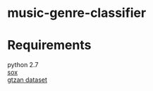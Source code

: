 # music-genre-classifier


# Requirements

python 2.7<br />
<a href = "http://sox.sourceforge.net/"> sox </a><br />
<a href="http://opihi.cs.uvic.ca/sound/genres.tar.gz"> gtzan dataset</a>

